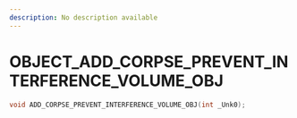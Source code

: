 ```yaml
---
description: No description available 
---
```


# OBJECT\_ADD_CORPSE_PREVENT_INTERFERENCE_VOLUME_OBJ

```cpp
void ADD_CORPSE_PREVENT_INTERFERENCE_VOLUME_OBJ(int _Unk0);
```